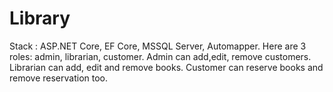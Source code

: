 # Library
Stack : ASP.NET Core, EF Core, MSSQL Server, Automapper.
Here are 3 roles: admin, librarian, customer. Admin can add,edit, remove customers.
Librarian can add, edit and remove books.
Customer can reserve books and remove reservation too.
